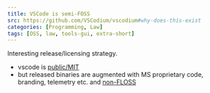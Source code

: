 ```yaml
---
title: VSCode is semi-FOSS
src: https://github.com/VSCodium/vscodium#why-does-this-exist
categories: [Programming, Law]
tags: [OSS, law, tools-gui, extra-short]
---
```


Interesting release/licensing strategy.

- vscode is [public/MIT](https://github.com/VSCodium/vscodium/blob/master/LICENSE)
- but released binaries are augmented with MS proprietary code, branding, telemetry etc. and [non-FLOSS](https://code.visualstudio.com/license)